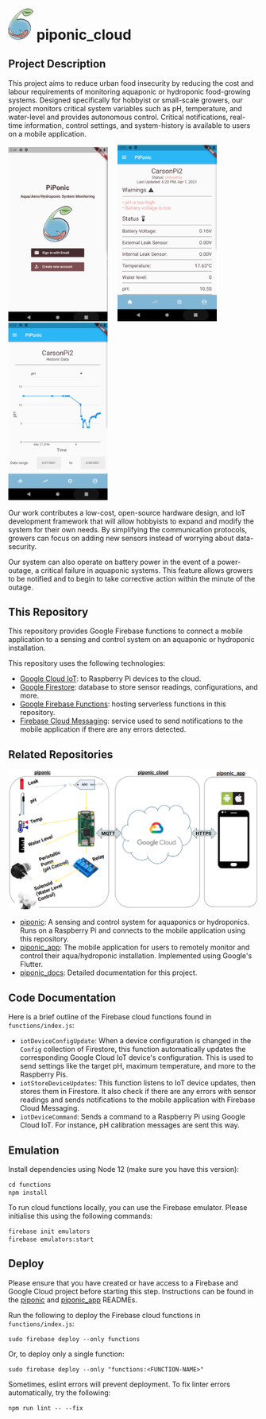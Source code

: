 


# <img src="docs/logo.png" alt="drawing" width="50"/> piponic_cloud 

## Project Description

This project aims to reduce urban food insecurity by reducing the cost and labour requirements of monitoring aquaponic or hydroponic food-growing systems. Designed specifically for hobbyist or small-scale growers, our project monitors critical system variables such as pH, temperature, and water-level and provides autonomous control. Critical notifications, real-time information, control settings, and system-history is available to users on a mobile application. 

<img src="docs/login.png" alt="drawing" width="200"/> &nbsp;&nbsp;&nbsp; <img src="docs/status.png" alt="drawing" width="200"/> &nbsp;&nbsp;&nbsp; <img src="docs/chart.png" alt="drawing" width="200"/>

Our work contributes a low-cost, open-source hardware design, and IoT development framework that will allow hobbyists to expand and modify the system for their own needs. By simplifying the communication protocols, growers can focus on adding new sensors instead of worrying about data-security. 

Our system can also operate on battery power in the event of a power-outage, a critical failure in aquaponic systems. This feature allows growers to be notified and to begin to take corrective action within the minute of the outage.

## This Repository

This repository provides Google Firebase functions to connect a mobile application to a sensing and control system on an aquaponic or hydroponic installation. 

This repository uses the following technologies:

- [Google Cloud IoT](https://cloud.google.com/iot/docs/quickstart): to Raspberry Pi devices to the cloud.
- [Google Firestore](https://cloud.google.com/iot/docs/quickstart): database to store sensor readings, configurations, and more.
- [Google Firebase Functions](https://firebase.google.com/docs/functions): hosting serverless functions in this repository.
- [Firebase Cloud Messaging](https://firebase.google.com/docs/cloud-messaging): service used to send notifications to the mobile application if there are any errors detected.

## Related Repositories

<img src="docs/systemOverview.png" alt="drawing" width="600"/>

- [piponic](https://github.com/jaydenleong/piponic): A sensing and control system for aquaponics or hydroponics. Runs on a Raspberry Pi and connects to the mobile application using this repository.
- [piponic_app](https://github.com/jaydenleong/piponic_app): The mobile application for users to remotely monitor and control their aqua/hydroponic installation. Implemented using Google's Flutter.
- [piponic_docs](https://github.com/jaydenleong/piponic_docs): Detailed documentation for this project.

## Code Documentation

Here is a brief outline of the Firebase cloud functions found in `functions/index.js`: 

- `iotDeviceConfigUpdate`: When a device configuration is changed in the `Config` collection of Firestore, this function automatically updates the corresponding Google Cloud IoT device's configuration. This is used to send settings like the target pH, maximum temperature, and more to the Raspberry Pis.    
- `iotStoreDeviceUpdates`: This function listens to IoT device updates, then stores them in Firestore. It also check if there are any errors with sensor readings and sends notifications to the mobile application with Firebase Cloud Messaging. 
- `iotDeviceCommand`: Sends a command to a Raspberry Pi using Google Cloud IoT. For instance, pH calibration messages are sent this way.

## Emulation

Install dependencies using Node 12 (make sure you have this version):

```
cd functions
npm install
```

To run cloud functions locally, you can use the Firebase emulator. Please initialise this using the following commands:

```
firebase init emulators
firebase emulators:start
```

## Deploy

Please ensure that you have created or have access to a Firebase and Google Cloud project before starting this step. Instructions can be found in the [piponic](https://github.com/jaydenleong/piponic) and [piponic_app](https://github.com/jaydenleong/piponic_app) READMEs.

Run the following to deploy the Firebase cloud functions in `functions/index.js`:

```
sudo firebase deploy --only functions
```

Or, to deploy only a single function:

```
sudo firebase deploy --only "functions:<FUNCTION-NAME>"
```

Sometimes, eslint errors will prevent deployment. To fix linter errors automatically, try the following:

```
npm run lint -- --fix
```


